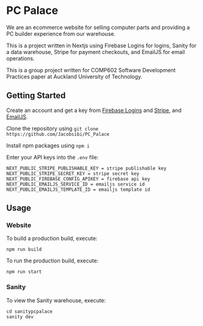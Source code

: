 # PC Palace

We are an ecommerce website for selling computer parts and providing a PC builder experience from our warehouse.

This is a project written in Nextjs using Firebase Logins for logins, Sanity for a data warehouse, Stripe for payment checkouts, and EmailJS for email operations.

This is a group project written for COMP602 Software Development Practices paper at Auckland University of Technology.


## Getting Started

Create an account and get a key from 
[Firebase Logins](https://firebase.google.com/products/auth) and
[Stripe](https://stripe.com/), and
[EmailJS](https://www.emailjs.com/).

Clone the repository using `git clone https://github.com/Jacobsibi/PC_Palace`

Install npm packages using `npm i`

Enter your API keys into the `.env` file:
```
NEXT_PUBLIC_STRIPE_PUBLISHABLE_KEY = stripe publishable key
NEXT_PUBLIC_STRIPE_SECRET_KEY = stripe secret key
NEXT_PUBLIC_FIREBASE_CONFIG_APIKEY = firebase api key
NEXT_PUBLIC_EMAILJS_SERVICE_ID = emailjs service id
NEXT_PUBLIC_EMAILJS_TEMPLATE_ID = emailjs template id
```


## Usage

### Website

To build a production build, execute:
```
npm run build
```

To run the production build, execute:
```
npm run start
```

### Sanity
To view the Sanity warehouse, execute:
```
cd sanitypcpalace
sanity dev
```
